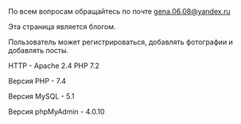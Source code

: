 По всем вопросам обращайтесь по почте gena.06.08@yandex.ru

Эта страница является блогом.

Пользователь может регистрироваться, добавлять фотографии и добавлять посты.

HTTP - Apache 2.4 PHP 7.2

Версия PHP - 7.4

Версия MySQL - 5.1

Версия phpMyAdmin - 4.0.10
